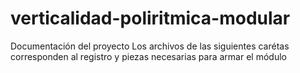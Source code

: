 # verticalidad-poliritmica-modular
Documentación del proyecto
Los archivos de las siguientes carétas corresponden al registro y piezas necesarias para armar el módulo
